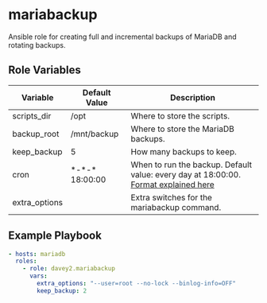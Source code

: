 # mariabackup

Ansible role for creating full and incremental backups of MariaDB and rotating backups.

## Role Variables

| Variable      | Default Value     | Description                                                                                                                                                      |
| ------------- | ----------------- | ---------------------------------------------------------------------------------------------------------------------------------------------------------------- |
| scripts_dir   | /opt              | Where to store the scripts.                                                                                                                                      |
| backup_root   | /mnt/backup       | Where to store the MariaDB backups.                                                                                                                              |
| keep_backup   | 5                 | How many backups to keep.                                                                                                                                        |
| cron          | \*-\*-\* 18:00:00 | When to run the backup. Default value: every day at 18:00:00. [Format explained here](<https://silentlad.com/systemd-timers-oncalendar-(cron)-format-explained>) |
| extra_options |                   | Extra switches for the mariabackup command.                                                                                                                      |

## Example Playbook

```yaml
- hosts: mariadb
  roles:
    - role: davey2.mariabackup
      vars:
        extra_options: "--user=root --no-lock --binlog-info=OFF"
        keep_backup: 2
```
